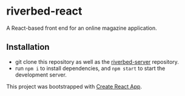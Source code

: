 # riverbed-react
A React-based front end for an online magazine application.

## Installation
- git clone this repository as well as the [riverbed-server](https://github.com/nsmeds/riverbed-server) repository.
- run `npm i` to install dependencies, and `npm start` to start the development server.


This project was bootstrapped with [Create React App](https://github.com/facebookincubator/create-react-app).
